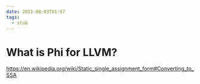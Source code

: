 ```yaml
---
date: 2021-08-03T01:57
tags: 
  - stub
---
```


# What is Phi for LLVM?

https://en.wikipedia.org/wiki/Static_single_assignment_form#Converting_to_SSA
